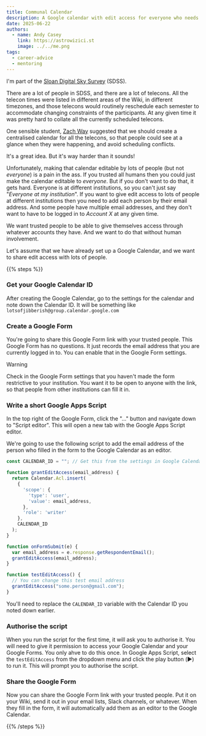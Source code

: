 ```yaml
---
title: Communal Calendar
description: A Google calendar with edit access for everyone who needs it, without the Human Sacrifice.
date: 2025-06-22
authors:
  - name: Andy Casey
    link: https://astrowizici.st
    image: ../../me.png
tags:
  - career-advice
  - mentoring  
---
```


I'm part of the [Sloan Digital Sky Survey](https://www.sdss.org) (SDSS). 

There are a lot of people in SDSS, and there are a lot of telecons. All the telecon times were listed in different areas of the Wiki, in different timezones, and those telecons would routinely reschedule each semester to accommodate changing constraints of the participants. At any given time it was pretty hard to collate all the currently scheduled telecons.

One sensible student, [Zach Way]() suggested that we should create a centralised calendar for all the telecons, so that people could see at a glance when they were happening, and avoid scheduling conflicts.

It's a great idea. But it's way harder than it sounds!

Unfortunately, making that calendar editable by lots of people (but not _everyone_) is a pain in the ass. If you trusted all humans then you could just make the calendar editable to _everyone_. But if you don't want to do that, it gets hard. Everyone is at different institutions, so you can't just say "_Everyone at my institution_". If you want to give edit access to lots of people at different institutions then you need to add each person by their email address. And some people have multiple email addresses, and they don't want to have to be logged in to _Account X_ at any given time.

We want trusted people to be able to give themselves access through whatever accounts they have. And we want to do that without human involvement.

Let's assume that we have already set up a Google Calendar, and we want to share edit access with lots of people.

{{% steps %}}

### Get your Google Calendar ID

After creating the Google Calendar, go to the settings for the calendar and note down the Calendar ID. It will be something like ```lotsofjibberish@group.calendar.google.com```

### Create a Google Form

You're going to share this Google Form link with your trusted people. This Google Form has no questions. It just records the email address that you are currently logged in to. You can enable that in the Google Form settings.

> [!WARNING]
> Check in the Google Form settings that you haven't made the form restrictive to your institution. You want it to be open to anyone with the link, so that people from other institutions can fill it in.

### Write a short Google Apps Script

In the top right of the Google Form, click the "..." button and navigate down to "Script editor". This will open a new tab with the Google Apps Script editor.

We're going to use the following script to add the email address of the person who filled in the form to the Google Calendar as an editor.

```javascript
const CALENDAR_ID = ""; // Get this from the settings in Google Calendar

function grantEditAccess(email_address) {
  return Calendar.Acl.insert(
    {
      'scope': {
        'type': 'user',
        'value': email_address,
      },
      'role': 'writer'
    },
    CALENDAR_ID
  );
}

function onFormSubmit(e) {
  var email_address = e.response.getRespondentEmail();
  grantEditAccess(email_address);
}

function testEditAccess() {
  // You can change this test email address 
  grantEditAccess("some.person@gmail.com");
}
```

You'll need to replace the `CALENDAR_ID` variable with the Calendar ID you noted down earlier.

### Authorise the script

When you run the script for the first time, it will ask you to authorise it. You will need to give it permission to access your Google Calendar and your Google Forms. You only ahve to do this once. In Google Apps Script, select the `testEditAccess` from the dropdown menu and click the play button (▶️) to run it. This will prompt you to authorise the script.

### Share the Google Form

Now you can share the Google Form link with your trusted people. Put it on your Wiki, send it out in your email lists, Slack channels, or whatever. When they fill in the form, it will automatically add them as an editor to the Google Calendar.

{{% /steps %}}

